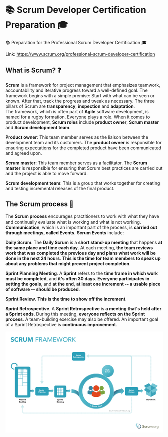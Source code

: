 # 📚 Scrum Developer Certification Preparation 🎓
📚 Preparation for the Professional Scrum Developer Certification 🎓

Link: https://www.scrum.org/professional-scrum-developer-certification

## What is Scrum? ❓

**Scrum** is a framework for project management that emphasizes teamwork, accountability and iterative progress toward a well-defined goal. The framework begins with a simple premise: Start with what can be seen or known. After that, track the progress and tweak as necessary. The three pillars of Scrum are **transparency**, **inspection** and **adaptation**.</br>
The framework, which is often part of **Agile** software development, is named for a rugby formation. Everyone plays a role. When it comes to product development, **Scrum roles** include **product owner**, **Scrum master** and **Scrum development team**.</br>

**Product owner**: This team member serves as the liaison between the development team and its customers. The **product owner** is responsible for ensuring expectations for the completed product have been communicated and agreed upon.</br>

**Scrum master**: This team member serves as a facilitator. The **Scrum master** is responsible for ensuring that Scrum best practices are carried out and the project is able to move forward.</br>

**Scrum development team**: This is a group that works together for creating and testing incremental releases of the final product.

## The Scrum process 📅

The **Scrum process** encourages practitioners to work with what they have and continually evaluate what is working and what is not working. **Communication**, which is an important part of the process, is **carried out through meetings, called Events**. **Scrum Events** include:

**Daily Scrum**. The **Daily Scrum** is a **short stand-up meeting** that happens **at the same place and time each day**. At each meeting, **the team reviews work that was completed the previous day and plans what work will be done in the next 24 hours**. **This is the time for team members to speak up about any problems that might prevent project completion**.

**Sprint Planning Meeting**. A **Sprint** refers to the **time frame in which work must be completed**, and **it's often 30 days**. **Everyone participates in setting the goals**, and **at the end**, **at least one increment -- a usable piece of software -- should be produced**.

**Sprint Review**. **This is the time to show off the increment**.

**Sprint Retrospective**. A **Sprint Retrospective** is **a meeting that's held after a Sprint ends**. During this meeting, **everyone reflects on the Sprint process**. A team-building exercise may also be offered. An important goal of a Sprint Retrospective is **continuous improvement**.

![Scrum Poster](Images/SCRUM-Poster.png)
